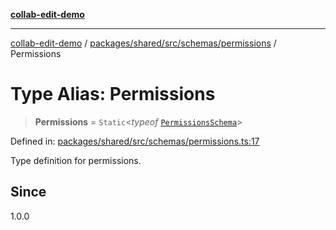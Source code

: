 [**collab-edit-demo**](../../../../../../README.md)

***

[collab-edit-demo](../../../../../../README.md) / [packages/shared/src/schemas/permissions](../README.md) / Permissions

# Type Alias: Permissions

> **Permissions** = `Static`\<*typeof* [`PermissionsSchema`](../variables/PermissionsSchema.md)\>

Defined in: [packages/shared/src/schemas/permissions.ts:17](https://github.com/austyle-io/pub-sub-demo/blob/00b2f1e9b947d5e964db5c3be9502513c4374263/packages/shared/src/schemas/permissions.ts#L17)

Type definition for permissions.

## Since

1.0.0
